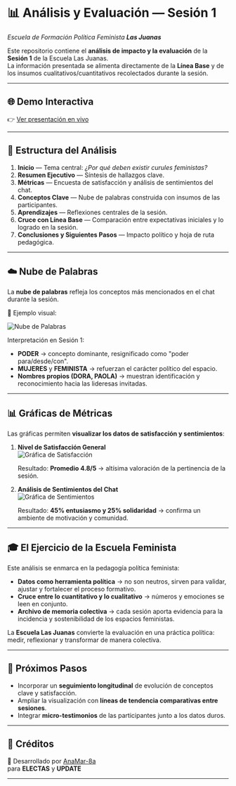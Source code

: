 # 📊 Análisis y Evaluación — Sesión 1  
_Escuela de Formación Política Feminista **Las Juanas**_

Este repositorio contiene el **análisis de impacto y la evaluación** de la **Sesión 1** de la Escuela Las Juanas.  
La información presentada se alimenta directamente de la **Línea Base** y de los insumos cualitativos/cuantitativos recolectados durante la sesión.

---

## 🌐 Demo Interactiva  
👉 [Ver presentación en vivo](./index.html)

---

## 📑 Estructura del Análisis  

1. **Inicio** — Tema central: _¿Por qué deben existir curules feministas?_  
2. **Resumen Ejecutivo** — Síntesis de hallazgos clave.  
3. **Métricas** — Encuesta de satisfacción y análisis de sentimientos del chat.  
4. **Conceptos Clave** — Nube de palabras construida con insumos de las participantes.  
5. **Aprendizajes** — Reflexiones centrales de la sesión.  
6. **Cruce con Línea Base** — Comparación entre expectativas iniciales y lo logrado en la sesión.  
7. **Conclusiones y Siguientes Pasos** — Impacto político y hoja de ruta pedagógica.  

---

## ☁️ Nube de Palabras  

La **nube de palabras** refleja los conceptos más mencionados en el chat durante la sesión.  

📌 Ejemplo visual:  

![Nube de Palabras](./assets/wordcloud.png)  

Interpretación en Sesión 1:  
- **PODER** → concepto dominante, resignificado como "poder para/desde/con".  
- **MUJERES** y **FEMINISTA** → refuerzan el carácter político del espacio.  
- **Nombres propios (DORA, PAOLA)** → muestran identificación y reconocimiento hacia las lideresas invitadas.  

---

## 📊 Gráficas de Métricas  

Las gráficas permiten **visualizar los datos de satisfacción y sentimientos**:  

1. **Nivel de Satisfacción General**  
   ![Gráfica de Satisfacción](./assets/satisfaction.png)  

   Resultado: **Promedio 4.8/5** → altísima valoración de la pertinencia de la sesión.  

2. **Análisis de Sentimientos del Chat**  
   ![Gráfica de Sentimientos](./assets/sentiments.png)  

   Resultado: **45% entusiasmo y 25% solidaridad** → confirma un ambiente de motivación y comunidad.  

---

## 🎓 El Ejercicio de la Escuela Feminista  

Este análisis se enmarca en la pedagogía política feminista:  

- **Datos como herramienta política** → no son neutros, sirven para validar, ajustar y fortalecer el proceso formativo.  
- **Cruce entre lo cuantitativo y lo cualitativo** → números y emociones se leen en conjunto.  
- **Archivo de memoria colectiva** → cada sesión aporta evidencia para la incidencia y sostenibilidad de los espacios feministas.  

La **Escuela Las Juanas** convierte la evaluación en una práctica política: medir, reflexionar y transformar de manera colectiva.  

---

## 🚀 Próximos Pasos  

- Incorporar un **seguimiento longitudinal** de evolución de conceptos clave y satisfacción.  
- Ampliar la visualización con **líneas de tendencia comparativas entre sesiones**.  
- Integrar **micro-testimonios** de las participantes junto a los datos duros.  

---

## 👥 Créditos  

📌 Desarrollado por [AnaMar-8a](https://github.com/AnaMar-8a)  
para **ELECTAS** y **UPDATE**  

---

